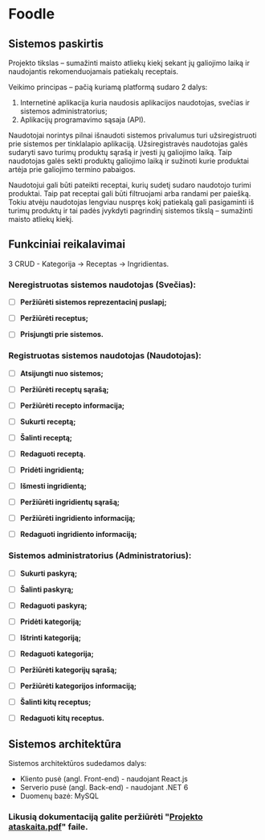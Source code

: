 
# Foodle

## Sistemos paskirtis
Projekto tikslas – sumažinti maisto atliekų kiekį sekant jų galiojimo laiką ir naudojantis rekomenduojamais patiekalų receptais.

Veikimo principas – pačią kuriamą platformą sudaro 2 dalys:

 1. Internetinė aplikacija kuria naudosis aplikacijos naudotojas, svečias ir sistemos administratorius;
 2. Aplikacijų programavimo sąsaja (API).

Naudotojai norintys pilnai išnaudoti sistemos privalumus turi užsiregistruoti prie sistemos per tinklalapio aplikaciją. Užsiregistravės naudotojas galės sudaryti savo turimų produktų sąrašą ir įvesti jų galiojimo laiką. Taip naudotojas galės sekti produktų galiojimo laiką ir sužinoti kurie produktai artėja prie galiojimo termino pabaigos.

Naudotojui gali būti pateikti receptai, kurių sudetį sudaro naudotojo turimi produktai. Taip pat receptai gali būti filtruojami arba randami per paiešką. Tokiu atvėju naudotojas lengviau nuspręs kokį patiekalą gali pasigaminti iš turimų produktų ir tai padės įvykdyti pagrindinį sistemos tikslą – sumažinti maisto atliekų kiekį.

## Funkciniai reikalavimai
3 CRUD - Kategorija -> Receptas -> Ingridientas.

### Neregistruotas sistemos naudotojas (Svečias):

 - [ ] **Peržiūrėti sistemos reprezentacinį puslapį;**
 - [ ] **Peržiūrėti receptus;**
 - [ ] **Prisjungti prie sistemos.**


### Registruotas sistemos naudotojas (Naudotojas):
 - [ ] **Atsijungti nuo sistemos;**
 
 - [ ] **Peržiūrėti receptų sąrašą;**
 - [ ] **Peržiūrėti recepto informacija;**
 - [ ] **Sukurti receptą;**
 - [ ] **Šalinti receptą;**
 - [ ] **Redaguoti receptą.**
 
 - [ ] **Pridėti ingridientą;**
 - [ ] **Išmesti ingridientą;**
 - [ ] **Peržiūrėti ingridientų sąrašą;**
 - [ ] **Peržiūrėti ingridiento informaciją;**
 - [ ] **Redaguoti ingridiento informaciją;**


### Sistemos administratorius (Administratorius):

 - [ ] **Sukurti paskyrą;**
 - [ ] **Šalinti paskyrą;**
 - [ ] **Redaguoti paskyrą;**
 
 - [ ] **Pridėti kategoriją;**
 - [ ] **Ištrinti kategoriją;**
 - [ ] **Redaguoti kategorija;**
 - [ ] **Peržiūrėti kategorijų sąrašą;**
 - [ ] **Peržiūrėti kategorijos informaciją;**
 
 - [ ] **Šalinti kitų receptus;**
 - [ ] **Redaguoti kitų receptus.**



## Sistemos architektūra
Sistemos architektūros sudedamos dalys:

 - Kliento pusė (angl. Front-end) - naudojant React.js
 - Serverio pusė (angl. Back-end) - naudojant .NET 6
 - Duomenų bazė: MySQL

### Likusią dokumentaciją galite peržiūrėti "[Projekto ataskaita.pdf](https://github.com/vjakumas/FoodleApp/blob/master/Projekto%20ataskaita.pdf)" faile.
